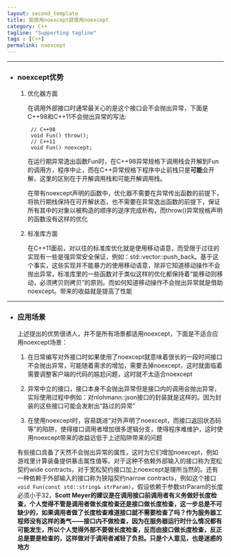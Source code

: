 ```yaml
---
layout: second_template
title: 能使用noexcept就使用noexcept
category: C++
tagline: "Supporting tagline"
tags : [C++]
permalink: noexcept
---
```


***
* ### noexcept优势 ###

	1. 优化器方面

		在调用外部接口时通常最关心的是这个接口会不会抛出异常，下面是C++98和C++11不会抛出异常的写法:

			// C++98
			void Fun() throw();
			// C++11
			void Fun() noexcept;

		在运行期异常逸出函数Fun时，在C++98异常规格下调用栈会开解到Fun的调用方，程序中止，而在C++异常规格下程序中止前栈只是**可能**会开解，这里的区别在于开解调用栈和可能开解调用栈。

		在带有noexcept声明的函数中，优化器不需要在异常传出函数的前提下，将执行期栈保持在可开解状态，也不需要在异常逸出函数的前提下，保证所有其中的对象以被构造的顺序的逆序完成析构，而throw()异常规格声明的函数没有这样的优化

	2. 标准库方面

		在C++11面前，对以往的标准库优化就是使用移动语意，而受限于过往的实现有一些是强异常安全保证，例如：std::vector::push_back。基于这个事实，这些实现并不能暴力的使用移动语意，除非它知道移动操作不会抛出异常，标准库里的一些函数对于类似这样的优化都保持着“能移动则移动，必须拷贝则拷贝”的原则。而如何知道移动操作不会抛出异常就是借助noexcept。带来的收益就是提高了性能

***
* ### 应用场景 ###
	
	上述提出的优势很诱人，并不是所有场景都适用noexcept，下面是不适合应用noexcept场景：

	1. 在日常编写对外接口时如果使用了noexcept就意味着很长的一段时间接口不会抛出异常，可能随着需求的增加，需要去掉noexcept，这时就面临着需要调整客户端的代码的尴尬问题，这时就不太适合noexcept

	2. 异常中立的接口，接口本身不会抛出异常但是接口内的调用会抛出异常，实际使用过程中例如：对nlohmann::json接口的封装就是这样的。因为封装的这些接口可能会发射出“路过的异常”

	3. 在使用noexcept时，容易跳进“对外声明了noexcept，而接口返回状态码等”的陷阱，使得接口调用者增加很多逻辑分支，使得程序难维护，这时使用noexcept带来的收益远低于上述陷阱带来的问题

	有些接口具备了天然不会抛出异常的属性，这时为它们增加noexcept，例如游戏里计算装备提供暴击属性值等。对于这种不依赖外部输入的接口称为宽松契约wide contracts，对于宽松契约接口加上noexcept是理所当然的。还有一种依赖于外部输入的接口称为狭隘契约narrow contracts，例如这个接口`void Fun(const std::string& strParam)`，假设依赖于参数strParam的长度必须小于32，**Scott Meyer的建议是在调用接口前调用者有义务做好长度检查，个人觉得不管是调用者做长度检查还是接口做长度检查，这一步总是不可缺少的，如果调用者做了长度检查难道接口就不需要检查了吗？作为服务器工程师没有这样的勇气——接口内不做检查，因为在服务器运行时什么情况都有可能发生，所以个人觉得外部不要做长度检查，反而由接口做长度检查，反正总是要是检查的，这样做对于调用者减轻了负担。只是个人意见，也是迷惑的地方**

	







